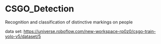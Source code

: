 # CSGO_Detection
Recognition and classification of distinctive markings on people

data set: https://universe.roboflow.com/new-workspace-rp0z0/csgo-train-yolo-v5/dataset/5 
